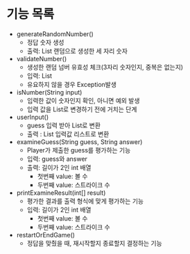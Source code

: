 # 기능 목록

- generateRandomNumber()
  - 정답 숫자 생성
  - 출력: List<Integer> 랜덤으로 생성한 세 자리 숫자
- validateNumber()
  - 생성한 랜덤 넘버 유효성 체크(3자리 숫자인지, 중복은 없는지)
  - 입력: List<Integer>
  - 유요하지 않을 경우 Exception발생
- isNumber(String input)
  - 입력한 값이 숫자인지 확인, 아니면 예외 발생
  - 입력 값을 List로 변경하기 전에 거치는 단계
- userInput()
  - guess 입력 받아 List로 변환
  - 출력 : List<Integer> 입력값 리스트로 변환
- examineGuess(String guess, String answer)
  - Player가 제출한 guess를 평가하는 기능
  - 입력: guess와 answer
  - 출력: 길이가 2인 int 배열
      - 첫번째 value: 볼 수
      - 두번째 value: 스트라이크 수
- printExamineResult(int[] result)
  - 평가한 결과를 출력 형식에 맞게 평가하는 기능
  - 입력: 길이가 2인 int 배열
    - 첫번째 value: 볼 수
    - 두번째 value: 스트라이크 수
- restartOrEndGame()
  - 정답을 맞췄을 때, 재시작할지 종료할지 결정하는 기능